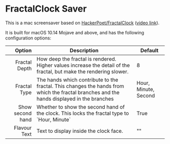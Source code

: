 # FractalClock Saver

This is a mac screensaver based on [HackerPoet/FractalClock](https://github.com/HackerPoet/FractalClock) ([video link](https://www.youtube.com/watch?v=4SH_-YhN15A)). 

It is built for macOS 10.14 Mojave and above, and has the following configuration options:

|           Option | Description                                                  | Default              |
| ---------------: | ------------------------------------------------------------ | -------------------- |
|    Fractal Depth | How deep the fractal is rendered. Higher values increase the detail of the fractal, but make the rendering slower. | 8                    |
|     Fractal Type | The hands which contribute to the fractal. This changes the hands from which the fractal branches and the hands displayed in the branches | Hour, Minute, Second |
| Show second hand | Whether to show the second hand of the clock. This locks the fractal type to \`Hour, Minute\` | True                 |
|     Flavour Text | Text to display inside the clock face.                       | ""                   |
